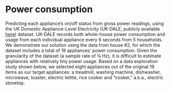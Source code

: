 # Power consumption
Predicting each appliance’s on/off status from gross power readings, using the UK Domestic Appliance-Level Electricity (UK-DALE, publicly available [here](https://data.ukedc.rl.ac.uk/browse/edc/efficiency/residential/EnergyConsumption/Domestic/UK-DALE-2017/ReadMe_DALE-2017.html)) dataset. UK-DALE records both whole-house power consumption and usage from each individual appliance every 6 seconds from 5 households. We demonstrate our solution using the data from house #2, for which the dataset includes a total of 19 appliances’ power consumption. Given the granularity of the dataset (a sample rate of ⅙ Hz), it is difficult to estimate appliances with relatively tiny power usage. Based on a data exploration study shown below, we selected eight appliances out of the original 19 items as our target appliances: a treadmill, washing machine, dishwasher, microwave, toaster, electric kettle, rice cooker and “cooker,” a.k.a., electric stovetop.
